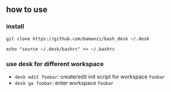 
## how to use

### install

```
git clone https://github.com/bamanzi/bash_desk ~/.desk

echo "source ~/.desk/bashrc" >> ~/.bashrc 
```

### use desk for different workspace

- `desk edit foobar`: create/edit init script for workspace `foobar`
- `desk go foobar`: enter workspace `foobar`

